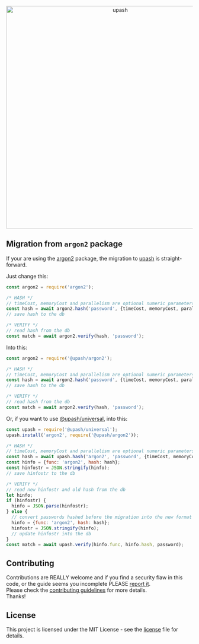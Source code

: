 <p align="center">
  <a href="https://github.com/simonepri/upash">
    <img src="https://github.com/simonepri/upash/raw/upash/media/upash.png" alt="upash" width="600"/>
  </a>
</p>

## Migration from `argon2` package
If your are using the [argon2][npm:argon2] package, the migration to
[upash][upash] is straight-forward.  

Just change this:
```js
const argon2 = require('argon2');

/* HASH */
// timeCost, memoryCost and parallelism are optional numeric parameters
const hash = await argon2.hash('password', {timeCost, memoryCost, parallelism});
// save hash to the db

/* VERIFY */
// read hash from the db
const match = await argon2.verify(hash, 'password');
```

Into this:
```js
const argon2 = require('@upash/argon2');

/* HASH */
// timeCost, memoryCost and parallelism are optional numeric parameters
const hash = await argon2.hash('password', {timeCost, memoryCost, parallelism});
// save hash to the db

/* VERIFY */
// read hash from the db
const match = await argon2.verify(hash, 'password');
```

Or, if you want to use [@upash/universal][universal], into this:
```js
const upash = require('@upash/universal');
upash.install('argon2', require('@upash/argon2'));

/* HASH */
// timeCost, memoryCost and parallelism are optional numeric parameters
const hash = await upash.hash('argon2', 'password', {timeCost, memoryCost, parallelism});
const hinfo = {func: 'argon2', hash: hash};
const hinfostr = JSON.stringify(hinfo);
// save hinfostr to the db

/* VERIFY */
// read new hinfostr and old hash from the db
let hinfo;
if (hinfostr) {
  hinfo = JSON.parse(hinfostr);
} else {
  // convert passwords hashed before the migration into the new format
  hinfo = {func: 'argon2', hash: hash};
  hinfostr = JSON.stringify(hinfo);
  // update hinfostr into the db
}
const match = await upash.verify(hinfo.func, hinfo.hash, password);
```

## Contributing
Contributions are REALLY welcome and if you find a security flaw in this code,
or the guide seems you incomplete PLEASE [report it][new issue].  
Please check the [contributing guidelines][contributing] for more details.  
Thanks!

## License
This project is licensed under the MIT License - see the [license][license] file for details.

<!-- Links -->
[upash]: https://github.com/simonepri/upash

[new issue]: https://github.com/simonepri/upash-scrypt/issues/new

[license]: https://github.com/simonepri/upash/tree/master/license
[contributing]: https://github.com/simonepri/upash-scrypt/tree/master/.github/contributing.md

[universal]: https://github.com/simonepri/upash-universal

[npm:argon2]: https://www.npmjs.com/package/argon2
